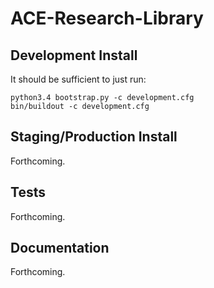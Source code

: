 # ACE-Research-Library

## Development Install

It should be sufficient to just run:

    python3.4 bootstrap.py -c development.cfg
    bin/buildout -c development.cfg

## Staging/Production Install

Forthcoming.

## Tests

Forthcoming.

## Documentation

Forthcoming.
